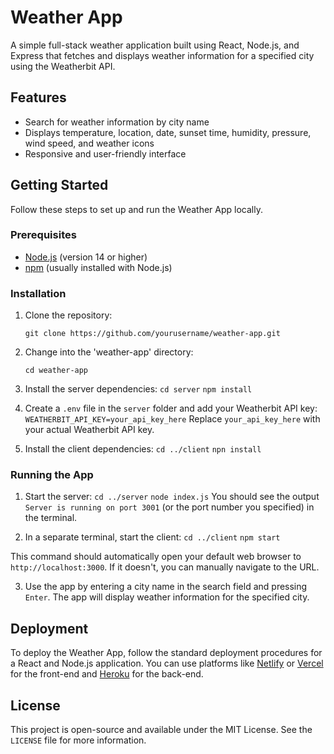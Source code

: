 # Weather App

A simple full-stack weather application built using React, Node.js, and Express that fetches and displays weather information for a specified city using the Weatherbit API.

## Features

- Search for weather information by city name
- Displays temperature, location, date, sunset time, humidity, pressure, wind speed, and weather icons
- Responsive and user-friendly interface

## Getting Started

Follow these steps to set up and run the Weather App locally.

### Prerequisites

- [Node.js](https://nodejs.org/en/) (version 14 or higher)
- [npm](https://www.npmjs.com/) (usually installed with Node.js)

### Installation

1. Clone the repository:

   ```git clone https://github.com/yourusername/weather-app.git```

2. Change into the 'weather-app' directory:

   ```cd weather-app```

3. Install the server dependencies:
   ```cd server```
   ```npm install```

4. Create a `.env` file in the `server` folder and add your Weatherbit API key:
   ```WEATHERBIT_API_KEY=your_api_key_here```
   Replace `your_api_key_here` with your actual Weatherbit API key.

5. Install the client dependencies:
   ```cd ../client```
   ```npn install```

### Running the App

1. Start the server:
   ```cd ../server```
   ```node index.js```
   You should see the output `Server is running on port 3001` (or the port number you specified) in the terminal.

2. In a separate terminal, start the client:
   ```cd ../client```
   ```npm start```

This command should automatically open your default web browser to `http://localhost:3000`. If it doesn't, you can manually navigate to the URL.

3. Use the app by entering a city name in the search field and pressing `Enter`. The app will display weather information for the specified city.

## Deployment

To deploy the Weather App, follow the standard deployment procedures for a React and Node.js application. You can use platforms like [Netlify](https://www.netlify.com/) or [Vercel](https://vercel.com/) for the front-end and [Heroku](https://www.heroku.com/) for the back-end.

## License

This project is open-source and available under the MIT License. See the `LICENSE` file for more information.
